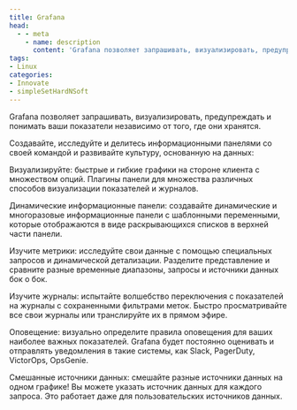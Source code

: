 ```yaml
---
title: Grafana
head:
  - - meta
    - name: description
      content: 'Grafana позволяет запрашивать, визуализировать, предупреждать и понимать ваши показатели независимо от того, где они хранятся'
tags:
- Linux
categories:
- Innovate
- simpleSetHardNSoft
---
```



Grafana позволяет запрашивать, визуализировать, предупреждать и понимать ваши показатели независимо от того, где они хранятся.

Создавайте, исследуйте и делитесь информационными панелями со своей командой и развивайте культуру, основанную на данных:

Визуализируйте: быстрые и гибкие графики на стороне клиента с множеством опций. Плагины панели для множества различных способов визуализации показателей и журналов.

Динамические информационные панели: создавайте динамические и многоразовые информационные панели с шаблонными переменными, которые отображаются в виде раскрывающихся списков в верхней части панели.

Изучите метрики: исследуйте свои данные с помощью специальных запросов и динамической детализации. Разделите представление и сравните разные временные диапазоны, запросы и источники данных бок о бок.

Изучите журналы: испытайте волшебство переключения с показателей на журналы с сохраненными фильтрами меток. Быстро просматривайте все свои журналы или транслируйте их в прямом эфире.

Оповещение: визуально определите правила оповещения для ваших наиболее важных показателей. Grafana будет постоянно оценивать и отправлять уведомления в такие системы, как Slack, PagerDuty, VictorOps, OpsGenie.

Смешанные источники данных: смешайте разные источники данных на одном графике! Вы можете указать источник данных для каждого запроса. Это работает даже для пользовательских источников данных.

